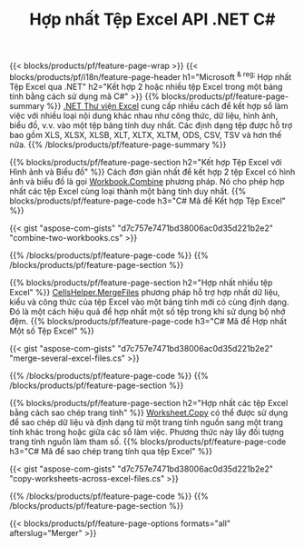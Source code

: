 ﻿---
title: Hợp nhất Tệp Excel API .NET C#
url: /vi/net/merger/
description: Nối các tệp bảng tính Excel và OpenOffice chỉ bằng vài dòng mã C#.
---
{{< blocks/products/pf/feature-page-wrap >}}
{{< blocks/products/pf/i18n/feature-page-header h1="Microsoft <sup> & reg; </sup> Hợp nhất Tệp Excel qua .NET" h2="Kết hợp 2 hoặc nhiều tệp Excel trong một bảng tính bằng cách sử dụng mã C#" >}}
{{% blocks/products/pf/feature-page-summary %}}
[.NET Thư viện Excel](/cells/net/) cung cấp nhiều cách để kết hợp sổ làm việc với nhiều loại nội dung khác nhau như công thức, dữ liệu, hình ảnh, biểu đồ, v.v. vào một tệp bảng tính duy nhất. Các định dạng tệp được hỗ trợ bao gồm XLS, XLSX, XLSB, XLT, XLTX, XLTM, ODS, CSV, TSV và hơn thế nữa.
{{% /blocks/products/pf/feature-page-summary %}}

{{% blocks/products/pf/feature-page-section h2="Kết hợp Tệp Excel với Hình ảnh và Biểu đồ" %}}
Cách đơn giản nhất để kết hợp 2 tệp Excel có hình ảnh và biểu đồ là gọi [Workbook.Combine](https://apireference.aspose.com/cells/net/aspose.cells/workbook/methods/combine) phương pháp. Nó cho phép hợp nhất các tệp Excel cùng loại thành một bảng tính duy nhất.
{{% blocks/products/pf/feature-page-code h3="C# Mã để Kết hợp Tệp Excel" %}}

{{< gist "aspose-com-gists" "d7c757e7471bd38006ac0d35d221b2e2" "combine-two-workbooks.cs" >}}

{{% /blocks/products/pf/feature-page-code %}}
{{% /blocks/products/pf/feature-page-section %}}

{{% blocks/products/pf/feature-page-section h2="Hợp nhất nhiều tệp Excel" %}}
[CellsHelper.MergeFiles](https://apireference.aspose.com/cells/net/aspose.cells/cellshelper/methods/mergefiles) phương pháp hỗ trợ hợp nhất dữ liệu, kiểu và công thức của tệp Excel vào một bảng tính mới có cùng định dạng. Đó là một cách hiệu quả để hợp nhất một số tệp trong khi sử dụng bộ nhớ đệm. 
{{% blocks/products/pf/feature-page-code h3="C# Mã để Hợp nhất Một số Tệp Excel" %}}

{{< gist "aspose-com-gists" "d7c757e7471bd38006ac0d35d221b2e2" "merge-several-excel-files.cs" >}}

{{% /blocks/products/pf/feature-page-code %}}
{{% /blocks/products/pf/feature-page-section %}}

{{% blocks/products/pf/feature-page-section h2="Hợp nhất các tệp Excel bằng cách sao chép trang tính" %}}
[Worksheet.Copy](https://apireference.aspose.com/cells/net/aspose.cells/worksheet/methods/copy/index) có thể được sử dụng để sao chép dữ liệu và định dạng từ một trang tính nguồn sang một trang tính khác trong hoặc giữa các sổ làm việc. Phương thức này lấy đối tượng trang tính nguồn làm tham số.
{{% blocks/products/pf/feature-page-code h3="C# Mã để sao chép trang tính qua tệp Excel" %}}

{{< gist "aspose-com-gists" "d7c757e7471bd38006ac0d35d221b2e2" "copy-worksheets-across-excel-files.cs" >}}

{{% /blocks/products/pf/feature-page-code %}}
{{% /blocks/products/pf/feature-page-section %}}

{{< blocks/products/pf/feature-page-options formats="all" afterslug="Merger" >}}